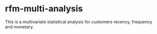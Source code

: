 # rfm-multi-analysis
This is a multivariate statistical analysis for customers recency, frequency and monetary.
